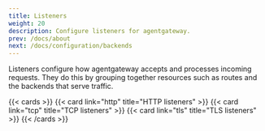 ```yaml
---
title: Listeners
weight: 20
description: Configure listeners for agentgateway.
prev: /docs/about
next: /docs/configuration/backends
--- 
```


Listeners configure how agentgateway accepts and processes incoming requests. They do this by grouping together resources such as routes and the backends that serve traffic.

{{< cards >}}
  {{< card link="http" title="HTTP listeners" >}}
  {{< card link="tcp" title="TCP listeners" >}}
  {{< card link="tls" title="TLS listeners" >}}
{{< /cards >}}
